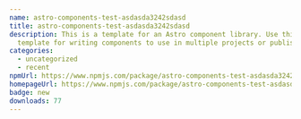 ```yaml
---
name: astro-components-test-asdasda3242sdasd
title: astro-components-test-asdasda3242sdasd
description: This is a template for an Astro component library. Use this
  template for writing components to use in multiple projects or publish to NPM.
categories:
  - uncategorized
  - recent
npmUrl: https://www.npmjs.com/package/astro-components-test-asdasda3242sdasd
homepageUrl: https://www.npmjs.com/package/astro-components-test-asdasda3242sdasd
badge: new
downloads: 77
---
```

